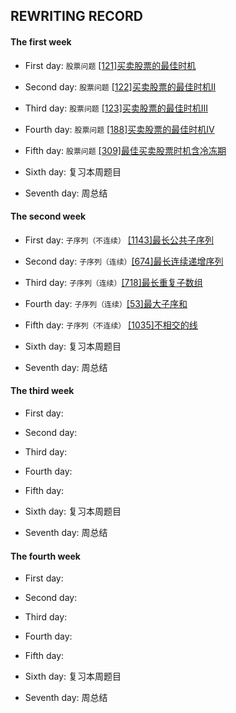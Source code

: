 ## REWRITING RECORD

#### The first week   

* First day: `股票问题` [[121]买卖股票的最佳时机](https://leetcode-cn.com/problems/best-time-to-buy-and-sell-stock/)

* Second day: `股票问题` [[122]买卖股票的最佳时机II](https://leetcode-cn.com/problems/best-time-to-buy-and-sell-stock-ii/)

* Third day: `股票问题` [[123]买卖股票的最佳时机III](https://leetcode-cn.com/problems/best-time-to-buy-and-sell-stock-iii/)

* Fourth day: `股票问题` [[188]买卖股票的最佳时机IV](https://leetcode-cn.com/problems/best-time-to-buy-and-sell-stock-iv/)

* Fifth day:  `股票问题` [[309]最佳买卖股票时机含冷冻期](https://leetcode-cn.com/problems/best-time-to-buy-and-sell-stock-with-cooldown/)

* Sixth day: 复习本周题目

* Seventh day: 周总结

#### The second week

* First day: `子序列（不连续）` [[1143]最长公共子序列](https://leetcode-cn.com/problems/longest-common-subsequence/)

* Second day: `子序列（连续）`[[674]最长连续递增序列](https://leetcode-cn.com/problems/longest-continuous-increasing-subsequence/)

* Third day: `子序列（连续）`[[718]最长重复子数组](https://leetcode-cn.com/problems/maximum-length-of-repeated-subarray/)

* Fourth day: `子序列（连续）`[[53]最大子序和](https://leetcode-cn.com/problems/maximum-subarray/)

* Fifth day: `子序列（不连续）` [[1035]不相交的线](https://leetcode-cn.com/problems/uncrossed-lines/)

* Sixth day: 复习本周题目

* Seventh day: 周总结

#### The third week

* First day: 

* Second day:

* Third day: 

* Fourth day: 

* Fifth day: 

* Sixth day: 复习本周题目

* Seventh day: 周总结

#### The fourth week

* First day: 

* Second day: 

* Third day: 

* Fourth day: 

* Fifth day:

* Sixth day: 复习本周题目

* Seventh day: 周总结
